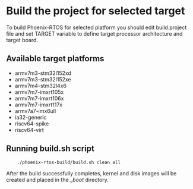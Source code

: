 # Build the project for selected target

To build Phoenix-RTOS for selected platform you should edit build.project file and set TARGET variable to define target processor architecture and target board.

## Available target platforms

* armv7m3-stm32l152xd
* armv7m3-stm32l152xe
* armv7m4-stm32l4x6
* armv7m7-imxrt105x
* armv7m7-imxrt106x
* armv7m7-imxrt117x
* armv7a7-imx6ull
* ia32-generic
* riscv64-spike
* riscv64-virt




## Running build.sh script

```
	./phoenix-rtos-build/build.sh clean all
```
After the build successfully completes, kernel and disk images will be created and placed in the *_boot* directory.
